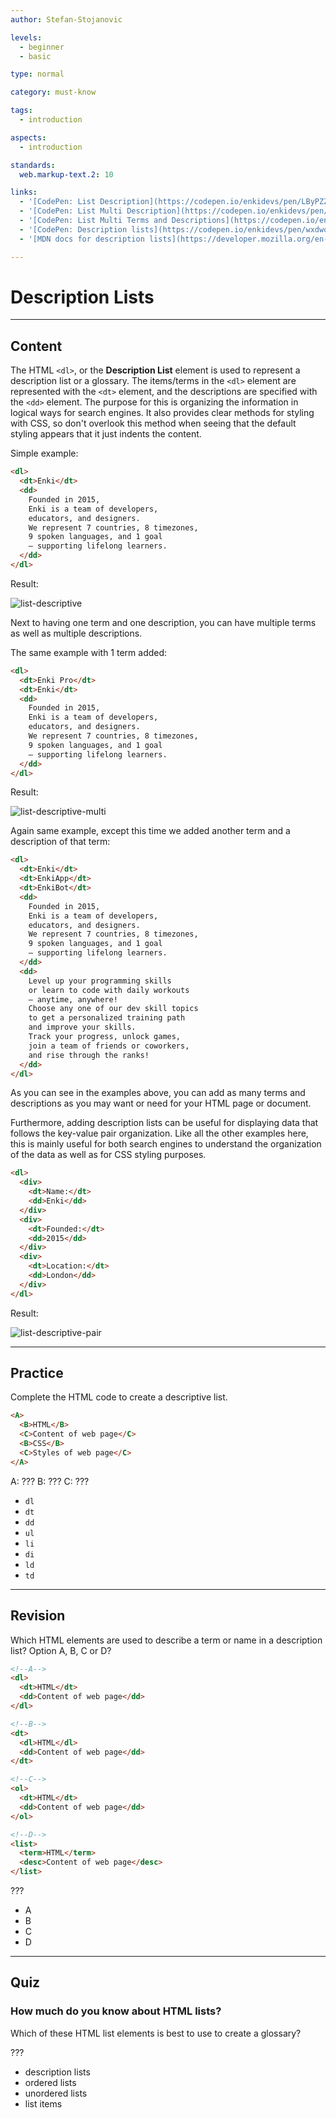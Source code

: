 ```yaml
---
author: Stefan-Stojanovic

levels:
  - beginner
  - basic

type: normal

category: must-know

tags:
  - introduction

aspects:
  - introduction

standards:
  web.markup-text.2: 10

links:
  - '[CodePen: List Description](https://codepen.io/enkidevs/pen/LByPZZ){code}'
  - '[CodePen: List Multi Description](https://codepen.io/enkidevs/pen/ZjKzON){code}'
  - '[CodePen: List Multi Terms and Descriptions](https://codepen.io/enkidevs/pen/rrmBWB){code}'
  - '[CodePen: Description lists](https://codepen.io/enkidevs/pen/wxdwoX){code}'
  - '[MDN docs for description lists](https://developer.mozilla.org/en-US/docs/Web/HTML/Element/dl){website}'

---
```

# Description Lists
---
## Content

The HTML `<dl>`, or the **Description List** element is used to represent a description list or a glossary. The items/terms in the `<dl>` element are represented with the `<dt>` element, and the descriptions are specified with the `<dd>` element. The purpose for this is organizing the information in logical ways for search engines. It also provides clear methods for styling with CSS, so don't overlook this method when seeing that the default styling appears that it just indents the content.

Simple example:
```html
<dl>
  <dt>Enki</dt>
  <dd>
    Founded in 2015,
    Enki is a team of developers,
    educators, and designers.
    We represent 7 countries, 8 timezones,
    9 spoken languages, and 1 goal
    — supporting lifelong learners.
  </dd>
</dl>
```
Result:

![list-descriptive](%3Csvg%20xmlns%3D%22http%3A%2F%2Fwww.w3.org%2F2000%2Fsvg%22%20width%3D%22320%22%20height%3D%22159%22%3E%3Cg%20fill%3D%22none%22%20fill-rule%3D%22evenodd%22%3E%3Crect%20width%3D%22320%22%20height%3D%22159%22%20fill%3D%22%23FFF%22%20rx%3D%229%22%2F%3E%3Ctext%20fill%3D%22%23000%22%20font-family%3D%22ArialMT%2C%20Arial%22%20font-size%3D%2216%22%3E%3Ctspan%20x%3D%2254%22%20y%3D%2249%22%3EFounded%20in%202015%2C%20Enki%20is%20a%20team%20%3C%2Ftspan%3E%20%3Ctspan%20x%3D%2254%22%20y%3D%2266%22%3Eof%20developers%2C%20educators%2C%20and%20%3C%2Ftspan%3E%20%3Ctspan%20x%3D%2254%22%20y%3D%2283%22%3Edesigners.%20We%20represent%207%20%3C%2Ftspan%3E%20%3Ctspan%20x%3D%2254%22%20y%3D%22100%22%3Ecountries%2C%208%20timezones%2C%209%20%3C%2Ftspan%3E%20%3Ctspan%20x%3D%2254%22%20y%3D%22117%22%3Espoken%20languages%2C%20and%201%20goal%20%3C%2Ftspan%3E%20%3Ctspan%20x%3D%2254%22%20y%3D%22134%22%3E%E2%80%94%20supporting%20lifelong%20learners.%3C%2Ftspan%3E%3C%2Ftext%3E%3Ctext%20fill%3D%22%23000%22%20font-family%3D%22ArialMT%2C%20Arial%22%20font-size%3D%2216%22%3E%3Ctspan%20x%3D%2218%22%20y%3D%2232%22%3EEnki%3C%2Ftspan%3E%3C%2Ftext%3E%3C%2Fg%3E%3C%2Fsvg%3E)

Next to having one term and one description, you can have multiple terms as well as multiple descriptions.

The same example with 1 term added:
```html
<dl>
  <dt>Enki Pro</dt>
  <dt>Enki</dt>
  <dd>
    Founded in 2015,
    Enki is a team of developers,
    educators, and designers.
    We represent 7 countries, 8 timezones,
    9 spoken languages, and 1 goal
    — supporting lifelong learners.
  </dd>
</dl>
```
Result:

![list-descriptive-multi](%3Csvg%20id%3D%22Layer_1%22%20xmlns%3D%22http%3A%2F%2Fwww.w3.org%2F2000%2Fsvg%22%20xmlns%3Axlink%3D%22http%3A%2F%2Fwww.w3.org%2F1999%2Fxlink%22%20x%3D%220px%22%20y%3D%220px%22%20width%3D%22840px%22%20height%3D%22312px%22%20viewBox%3D%220%200%20840%20312%22%20enable-background%3D%22new%200%200%20840%20312%22%3E%3Cimage%20id%3D%22image0%22%20width%3D%22840%22%20height%3D%22312%22%20xlink%3Ahref%3D%22data%3Aimage%2Fpng%3Bbase64%2CiVBORw0KGgoAAAANSUhEUgAAA0gAAAE4CAAAAABEMYzvAAAAAmJLR0QA%2F4ePzL8AAAAJcEhZcwAA%0AFiUAABYlAUlSJPAAAAAHdElNRQfjBhQNKSPixosuAABBxElEQVR42u2de4BN5f7%2FXySJFqXa3UaX%0AKVvNlGrOb87RmcaRjiQ5copTIiJFXzrh5NJdpVIdHEmIFI4cl5TIkULJUZQyzKRxZ8wwmMlcjJk9%0AM5%2FfH2vtvddl7z0Xa88oz%2BufvdaznvvzfPZa63me9bzrCAqF4kSpW9sZUCh%2BCyhDUihcQBmSQuEC%0AypAUChdQhqRQuIAyJIXCBZQhKRQuoAxJoXABZUgKhQsoQ1IoXEAZkkLhAsqQFAoXUIakULiAMiSF%0AwgWUISkULqAMSaFwAWVICoULKENSKFxAGZJC4QLKkBQKF1CGpFC4gDIkhcIFlCEpFC6gDEmhcAFl%0ASAqFCyhDUihcQBmSQuECypAUChdQhqRQuIAyJIXCBaplSIesp5kltV0KhaKWqWc%2BeSfDdjX5z44A%0AhV8tW%2BT53uwydKxn7VWBs9x%2FGYpLderHxF%2FdqLbLp1DUCBZDarB%2FuvXqcIchvT4M8JhdysaSPe%2FJ%0A4HndZd8ET%2Fo%2FEVvbJVQoagDLo13PaYuBpAOFhYUFWVvfj8X5zDY4Z5TN5bQkuCl4es6z%2F2sHzD24%0A7t3%2BMPnKlbVdQoWiBrC9I%2F0RuO6Chg0bNrqwxQOLKXb4r3dOF7vTstnf32I%2Br3MLcLOn1YNvfwLc%0AtaW2i6hQRB%2BbITUB6vhP4lsVhwhR3%2B6g3Z9gdWjqP7jzfcifVNtFVCiiTz3raR3L2bg6VYgpVCRt%0AgC9qu4gKRfSpF%2F5S%2Fi%2BtjKOiM4F8LbzX4jNCu18KpEsdKCtuiBQ1NJzL61TPQhWKk5UI80hT7wZg%0A5%2FibbuDnp1o0%2Ft0M08XSu%2B6888477xwE7P1nizFhosgCvHXIHOd9rfTNqxsNBlg%2F6KbTmtw6dGdt%0Al1yhcBOxUAoMMI5bJYpIZkvA%2B4Hu9xMRka2QICK7O0KvGdtkShIwyhLJFCBDREQWA12XtAeeGQiw%0AV3wvwagpfTR4q0wUit8KIQype1ZWVtbu9Y%2BRKCIln7YDuHvxj50hRiRgSB%2FiTRERmTFdC2tI22KA%0ALxcMANAGa1Ao%2FWGdiKwDXqntsisUrhHCkAIkiojIJmC8iOwC8sRvSBNpf9QIMziMIeUt8Bg3q4HA%0A5%2FLLjJ9kLfQXEZGpwNbaLrxC4RYhBhvi%2FgYcz1qYr5%2BeDwwELvdks%2F1G3a18xOt9Jp9u%2BD831BPj%0ANRdl5QPtBncAWkDCrTTpDYOgFwC9hubzzLzafq5VKFwihCH96VkAxhjr5wIDbNeupFA%2FKrh%2F7sAJ%0AAfeQI3Atz7rswmYxf24OwJmgrzUq3KiP5EH9h8axrrYLr1C4Rfjhb8%2BDYTt6ejq7JPII9n8uMZ0E%0AvP4MXKgf3jqOjLzGtV18hcIdIgx%2F93ggQrilY6gGWYDxGtYM2FPbpVcoXCKCISUODHclYQI8WZ3V%0AqOeiGxP6q9eFtV16hcIlIn%2FYt%2BOWn0O6D%2BwKd2VQZVoAafphHmjn13bpFQqXiGxIQ1dfFNK9zjux%0A5P%2F1WJVTOycGZuuHWdC6tguvULiFzZCsy71nfZzcGPGflZuuNPkQNvTVL5VCmSVYPlBkS8eI5UWY%0AcwSAT%2BHp2i68QuEWNkPKBNYaZrHvqQe4HfKAw8a1PUABZJdz%2FTsw9%2B8CkGtcD7AH2G92OBo4fyAZ%0AepUCv0ymdysUit8K5tnZkpQuAEk9%2B%2Fa4t70XYJ3kPwG87hPfXKBjjhQPBt4XkS5A1wyR3TEQsy8Y%0ASe5HGpC0oTDgsisB%2BCRfRER2J0D%2FvXIgiQ45tT0ZrVC4hsWQnLcIX47%2Bqx1trx88bpynvaAfPBGj%0A%2Fyb74wiu6t5ruHQ0zjeJiEjxCMADL5bWdtEVCveoI9Q0RambTrs%2Bvv6JR6RQnDTUgiEpFL891E6r%0ACoULKENSKFxAGZJC4QLKkBQKF1CGpFC4gDIkhcIFlCEpFC6gDEmhcAFlSAqFCyhDUihcQBmSQuEC%0ASkNWoXAB1zVkFYpTEfc1ZBWKUxDXNWQVilMR206ruoYsQKMLW%2Fzu2pAass%2FZnJYtviYBheKUxmZI%0A1dOQre1CKBS1TTQ0ZBWKU47oasgqFKcI0dWQVShOESLckRYAZN2eAt659wEb%2B5x%2FZzDcv%2F5vKb3a%0A3MzUmWtruwwKRa0T4o509MCBAwf2bPj7NwDnvdoO0u%2FTNWQHmHxtXOpNea%2F3VdTvo1UyKYXit0uI%0AO9KcOaaT0ztccj2M%2FzuM%2F5iM4HvSWwPbz2sM0Jst42q7EApFbRMtDVmF4pQiWhqyCsUpRfhRO8%2BD%0AYS%2Blz2WX2qFVoQhSsxqyCsVvlJrVkFUofqPUrIasQvEbpWY1ZBWK3yjR0JBVKE45oqEhq1CcclgM%0Aybd5GJDypwce6nnf7S0ufRnaUjAdmFVK6X%2FS4YNcSv4NGbPhoS7w5t%2F2w54FsFi9LylObSyKfTd9%0AY7%2Fsy28KgJbRbTkAj4%2FXz79doE%2FbPvGBbkPJX9V2SRSKWkRJXyoULqA2iFQoXEAZkkLhAsqQFAoX%0AUIakULiAMiSFwgWUISkULqAMSaFwAWVICoULKENSKFxAGZJC4QLKkBQKF1CGpFC4wK%2FIkPIPRrpa%0AuttyWpIZtXx8d7zaQSsS391d2YhqgpzNuSHdI7dDaI59XQsFyKrJT7jrnXgU4XFo0v6%2BY3Wjylj1%0Ayfyxg8NdPbrm09ltFpsctt2cPeSfkWPcN3F9WsyNd3fwn%2B%2Ba%2BsOhxjcOaG7ykjvhyITg2Yzdek7e%0AzW1QYUGrJb5b%2BscNif%2BLaoNUgbX%2F%2BAa8fYfZnCO3Q2j2f7F4ITX8lYGkfrFwzYb%2FV5MpRpGZfW2J%0ADaxuTH0AJoa7OgOgi9llLHA8Yoz%2B7cR6FujnE%2BDeSX3hzYCPX17S6BgMsM9fiIcrUdDhDi%2BvASSY%0AXUqB0WaHDcAaF6v%2FRFiF95tJwDqrc%2BR2CM2oqPezEHgAfqzBBKNcwMVA0sHCwsKCA1vf99KvuvEU%0A70%2BEyeGuluY8Ct3MLl9AcsQIZwJeAAaJiMhEGCMiM2CK7iF%2FjAZmQxruN5KNYQsaFN8d7PDgyxll%0AMyRJgpXm81zgFxcr%2FwTweVkoMhRWWN0jt0OYuHzjat6QijYDW2owwSgX8DDQ33%2BylZ7Vj2kwTAt%2F%0AdRH0sDh8Pyc%2FUmzbYE6x%2BN4BWC8iO6GlT0SkHewUEZHRQ5a0NxtSLt5FixYtWrRoVcUF3cKjIbyk%0A2A0pb%2Fb3Vh%2F7Zuyrcr1ktat%2BnYbna0gR8c36qMx%2BJXI7hOZAzRuSSBxsrXKg0i67qplclB%2FJLZq0%0ALUJq0laSBnBaFa4mRNaH%2FoCU66DeQ%2BffBasT4XXoXw%2Bg3wreHAvwJGQvN4V4l2fvqmxBqyu%2BG9O7%0AytVS9sCmaldpBH6GxlCvh%2FNK5HYITa0I%2FzSqRkZ5edEr1UwuyoZk3WD%2FjROLLPIIY5X28n9v9HUA%0AdE5eQwqUzgZ91KEdTBtj6Gw0NAUoGcPNlU%2B95sR3X1jhiUa0WyNd%2FNWM9Fa5FT57ttpp1WClZOYm%0AJRmHEffBKwIoMI%2Fy%2BHIj1YvkloUqiX%2BQurQUKPZZru0t6G8c%2FRGAL%2FPhcgDOjiH%2F8xCJzMvm8gu6%0Aza%2FU2FP%2BvlZ%2FMBUlP4JX%2B52rtNQ4OJYVIqnj24%2FYXP71QtioS%2Fftq9pIWbnJ%2B5aQPiK3g4MwyZvT%0AoaQMyrOKwwQrOwaiD2JL5MFsa1rHjkXOqOSaNmkM1urX91h8WXppPnDM2Mgxs9QZZQ0a0r1v67%2Fz%0AH4yvd8FfXs4Hsq6Pj4%2F%2Fi%2FEbnwLkzr6r4cHcca21S0cYfV8m3Va%2F6QWPBrbOy3%2F5zsaNb3rZbyef%0AdWvS9Jy7Umxp%2BT7reWYJUPzfR5ouLp19T4Nze5tHqC892NQ4agzXweeQaDjEQwhDkleA7Pndkivz%0AIFVt8d0fhjXV51s%2BatHo4ia33%2FOJpUjTrjyz%2BXnNBhSZ3J5%2FHLJbt77lmKNePr%2Fp9EsvbXLnHgCO%0Azb%2BjG9tH3FQn%2Fi3BN%2Fvmxhc88IMtz%2BsH3XRak1uH7gSY3br1Mvhr69a3mGfMIrTDS82aNWvW7Mpj%0A8N9mzZo1mw%2FIe%2Fc3qxv%2FaBYR0qHks75nbNj9yGkXN2j9PyMRc7DMcd7XSt%2B8utFgyH6o7sWNrnz4%0AjtAVvmrA9XWbdfvOn7ERv2%2FUKP61MoCl8fHx8aON39%2Fp1lPy%2Bh1Nmp5280dir9WlyfnQrXXr9bZe%0ACmUr729ctPmBRldvgpTbTr%2Fk9N8%2F%2BJyji0SVUmCAfrhfH%2BvN6UbMpHGdIOYLEdnTF2JEyvZOBNaI%0A3A2wLAaAYSIiUtiNljM3jNWAWSIi2%2BLo2t8L3u0iIvI62oR182KBvsFU0%2FtrQLHIGwCT2wLQqjhU%0ABrvDcpGewUG%2Fh6GrcTg3ONhwMNZfX09XWFBplSgimS0B7wd6oE9ERLbqgw27O0KvGdtkShIwKhhD%0A3rOxwCoRkbdIWJY12%2FpWX9IRz1dHv%2FTQ9ljQrUsS0Llzl0J7vbwCM49sTcKzXWRHXw06T9RzMuGQ%0A%2FlTgsQxr%2BF6CUVP6aPBWmciSfv2Azv369TdVWaR2KJwOtDokIuVfwbhikbyutB2YDNqnIiKF%2Fn5m%0ATWewBrxovEDNFLEGW9IeeGYgwN7cWEbt%2FrEzWqiqL3%2BFuAFdgBdFRGRnHF0%2BXjcIYKeUbUqAfiLF%0AW%2FsCpSIiuxN5%2BJMPvfrYkKVWn%2BwMtOvceaOtl%2BYM8wDfa0B%2F%2BQ5txoFVsbaxraiP2pUC3bOysrK2%0AfZ7MaBEpjsOTKyLjgK9F5HuIERGRWFgj8u1AgIR3Nz8P7BaR8ja0PCwiXxkNmKGxXqSwLSSVisgo%0AtO9FJNtjMaQts7rrhrTtdQ3wjNn4ATA7VAZjaVkq0i4YfDC0Mg7nmkftyg%2FM0W80H0Uu6O71j5Eo%0AIiWftgPQxXdjRAKG9CHeFBGRGdM1iyEdnfKiYUiF8KmILGeSKYGp8LqITIIFJtdUf%2FVZ6yUNOohI%0ACgwSSX%2BlJcCAlT%2F2BGJjXt%2F8eYx%2F1N%2Bgvz5htA54RUREvPYhrwraYaB%2FRPIorUSktBVTRGQEaJli%0AMiRrOl%2B8ApA0acVwgP22YAsGAGiDNSh8gQQRKW4T0pCG07NUZAmwXEQOaPQuFZGX0cdfx6NPuuw1%0ADGm%2FxnQR%2BRxY66hVDfaIo5dmj%2FYCWqd28Iq0YbiI7Ne62nJRA4YUYLSIvAofiIhId%2FAWiWz394RE%0AYzISuLdIRGJgmYjMM%2F6kpY3egH15TUTkC2CeyG5%2FV3zRYkgih3RDErkb4vaJSF8YGSJ%2FS%2FSZEm%2Bw%0AYz0JHuPQYkgiIul3A9rBCguaKCIim4DxIrILyBO%2FIU2k%2FVEjzGCLIYlInF7Yr4zpG%2B9407W%2B%2BkTX%0Achhick2FWOOyuV5mQXsRyYeWIiKfAHNEpNADCVkissK4YLDWP3Q%2FFcOAHIYUuR1kD%2FC9iMhs5orI%0ALDqIiBSgz8H7DcmRTkvoVa6Xiv6OYAOBz%2BWXGT9JW%2F3PbWGo3roN7ZiISBJ49UC%2FiIgcB3aJyPuG%0AIeUZhtRDb1NfDMxz1KoGeyVEL90PJJfJug%2BOH4dnREQe62zLRg28I8WNGjVq1JDOABwaAfob3T8g%0AfUYI3174vwbALbANiofg%2FRMA10Id2DydFmlpaWlnAT%2FAM%2FAQAC1sb3tn%2Bw8ugvtjgD9CmjOx0iH0%0A%2BTNwDPzLfuobQwShaL5gFOQvjFjQkb39g71B8V3YbriVDxvY55PGxolDfPdC%2FacuDN0JPHaO6drd%0AcBNwpmPBHuCol7Ye2gAN4ADAVRB3H9DwNhhyoV6ZB0yhB0EvAHpp8EyoolXQDlx6N0wDmKZ1huND%0AuTYtLS1tTyx8GymdJtC9DnBbH%2FjQEawFJNxKk95XcxrfjBe4PdScxlPcsCstLS3tMkjPZ%2BtEBjYB%0AOMMbcrDh69kMA6g3I6Fn%2B1C1WocQvfRiYFhdWt17Rl0Y%2FwVwv0OmRaKK6dXhY0aLrPD%2Fg4rEQd8Q%0AdySv8fsSjBb5OnCnGQmzRUxL3%2BgsJf7AsgzrqolSjDvSIGMZzlfQ1pm9N2lVZPzN%2Bu9Iw%2FQ%2FNpEQ%0AdyT9L6qvhMBU0IOafkfKwngqb6sXaSt472VgeSDMaPsdqa3%2Bt58DaNN8thSO5or4lrQPvsKJBO9I%0A1noRKckUkfUD0N8qtkKciIgMNR5wyy0NXwDs1w8HGzVqvyNFbgfRb01HRbYyXEQ22jqYcUdyppPs%0AXzrxI1BgDzbN%2F54sTwMd00P2MLNGChvlZeMVTiRRfzew3ZFGwJHwtarBPgnRS0WDHN2hFTAsx5mP%0Amlsj%2BZcYIBVaGOed0kiJ4F3%2FN0mHSwNOdeEn2Oz%2FnzmH3XCFLUDk6GysHxS7uAHAZeAfXM3T%2F3%2FC%0A8ewc1lVQUM%2BDYX2kp7NLKhw9PufVEeQ%2F9Nr4DhbXxhx%2BZ3x2mHlma73A6RcVzxu%2F0bFEuJG%2FNjTz%0AmPzPBG6Gt44jI6%2BxM%2F7I7QDc4k1n3kO8T1%2Fd90x%2FRutXKp1YYK89WLCiHp%2BazdKlA18w36INMmGg%0Afy4DLz9BTOBaiJreDE3N545arUOoXnpmoL5eaw2vvf1yf7vh1OBi4xcvhazgg1OzCqb9%2FHUf%2FMup%0AAz9B02A%2FTzdfrfpD6v5OnuXnA3CZrl4DkAdXRgjTwpNd4VcUPZpHuLh0zMgKMza8%2FElIv6P35DNM%0AjkVvPMur%2FdKSQ4aw1gsw94mMfnOusrdu6Kn%2BLKBU7%2FDNgD3XOb1Ebgegzt%2F%2Fj7cfKpnYtjmQDg3i%0Aq5SOpuVTP0ww4Nx1HdJh4ryFzknx7VBuCpRqnv4JYUgboOCsSLVah8i9NHn5PfnkD%2Fr3QtvfbQ3O%0AI%2FVuC%2BcGXxcu0KszModt3%2BicCduCZ7mWs6qSf0fRiqsC1eXX%2BDwEbSKFiqFVRRGfuPjuyI2JwHs9%0ATU657Z7V1g1v6vRbz1kvlD92X8bkqS2oHOeid3L097oLQ3iJ3A4A98PGDZ%2FmDwBoEPo%2FMkI6Zflw%0AWYPwf62xKS8B2XekOq6cYX35zYZ9RKA%2BpFdYqxF76W3pPYFvOtjm2Wt4uUccZBifi%2BXBDRX6vwrW%0AmJ%2BCr4ZZ%2FuNZP8dC9p7qZqWka8p%2FWxrHt0KKPu4m3xB5LdA2EiqKmRMU381L5cZvZmkw%2F4ug45C1%0AzA5vwtZ6YeabDHmk0jXRgkBnzAPt%2FBBeIrcDQJOBMG2q1gmgObznX0qy5rPKpJMNcfXCBAN%2BOHbG%0AU7u7Qf5QR86uhNU7jOO9U7gG06N3iDvS9TDFODy2MlSt1iFyL%2F0fF85c2xJSJlkjjrIh2VeJxAEL%0A9MMMjC55NEL4a2Cn%2BR%2B8BUw32mLmA%2BIF3q1mzsoeXL5CXx%2FEg19fcS%2Fo39ztyKfV5RGCbc%2BnbSVi%0APyHx3Y0PQN0eKV5YG3DLeQ9uC%2Bm71FkvjINOla%2BKc2Jgtn6YBa1DeYncDgA8DFOXDTwDoDnsfF%2B%2F%0Aurl1RmXS2QB%2FCxcM%2BPuXcNl%2FXoPl9m%2BKOV8DY4VcXqe1XAtT7R%2F2%2FmI6joOp%2Bm2vvPeMULVaSuhe%0AalCSlAt%2FXNcVvrCGi7IhHcM6mnxFL3hHr%2FiFaH2hMeTvA37eCpZPmPUn3TYaPFkA8B0c0Aclu%2FwM%0AsLpXt6vP6wDjfgb4EfbbQ5dC0JIdq%2FsGz%2FlE%2F4q19M33bmAI%2FAeAr%2BFpvxfTv8DxbcZysKd45kbd%0AZe6T5ucQV8R3fUamN%2B4GLp8EZwYuZQBHgE3BYRGARrCzHHu9sEuvzC2Qb%2FkrKwLrokOdF2GOvt7s%0AU6P4pUZO%2FERuBwCuSwb6ABCfBEOWAGTe4bk%2FUjr%2B%2FLyB9vdQwfy5XwjwRJKeK%2Fly2KpgsYbAnNFl%0AgK97yjC6Ac8BHDU6VGPjL%2FJz4BDcDfzpB6Bo6H9fc9RqE%2F3Z09FLzSwFGk43Aph6gUSVn7B9YZet%0A6VNgshbeN0YcO%2BzZNVYDumzXzxeKiAzShy2nAG12SO4%2FgcTlO%2BQ5gCfmzetLTJbIZsCzzleyBNAW%0AmL64O4gx0toDHhMRWRAYKQ8MqCYmJiYmJrbUeFREukKaiOR4aBv4BGcitNGPCjW0N0tEZDyJJbrT%0AcIyM6mwDWpbqx3ufhNEiW4EDIiJefdD5O4gpE3kHGFQuIvI4tu%2BW4vTZzVV0LxORJbA6cGkHkPT1%0AN6MAz473Ax%2F%2F%2BoBPZW53W714wPNJyiQP8MWKbfINaGUiIn3gcX%2BwQ8F0y5Kho09EcjV6i%2BiD%2Bass%0AWYvcDiIiMh%2F830Z9DtDz3Y%2Be0%2FhKRDKA%2FFDpJEPCMRGZpk9d24KNhe56fMn6x64Jel%2F6FKNRRUTk%0ACEDyhCVvxvKqiNwLDD0ku3sBfVbmSCrwzJHvhgGMOiTyKEDnZ4bH8I6zVjvACElpVWDvpeXo3UOk%0AGG%2BOiBwyZi6CvSCqhlSyqTPA2wdMbis1mJwr32sMLxPxf4hM974AW3zzgC6FIhs84Nkl4usFgQ9a%0AtLck3z8mrG0SEXnbdJVegUR8rwCjy0Q2aeA5KLKnHbA8OIXzqvk%2F5nsRKelOzIr8lR30ehIRke0t%0AjWv6l2nEzZrdhf7%2By8mYZplKUroAJPXs2%2BPe9l6AdZL%2FBPC6T3xzgY45UjwYvVW6AF0zRHbHQIx5%0AydsqoHOByCrokylbkszrucr0J3ltJoBWGHBPBDwst9WLMTD4XDLAutLH0ZfmbNMg9rCIzAJGFwVj%0A350A%2FffKgSQ65IhI2QTgbst8SwXtICJS7AmuXgrM6s4SkeNPAG%2BXO9ORZKDdnJVD4XlnsF0JwCf5%0Auj9tRUnBO%2FCtv8towRWHgb06%2BpeLSGaCKaMxa6XUeBJ%2FKxaIKZOcNobvYWXOWh0JeHjR3kuLJwPd%0At5aLSDEkpJVnPkrsEWsviKohBV7jXjc5HugIeNAWGy30BKC97BugDfz8uBjfWaw2VkXPEJHxHiBx%0Azki6Li4SEd9jutEcNuzSC8Q%2B9wmtph0OJPGmkewSY4nuK2ttlmZZ5KAvEit9wQvwtP9b70X%2BTtPf%0A33ZAm7WBND4w386dowC%2BHCP40fb6wePGeZrx4cMTxnRH4H69zkjwGVmlxenZPmaqtj1JQI%2Ft8hq0%0AM31CvUkDzzf2einqByStkuUxxH24RI%2B4ZVFXPYGhGUZKqcFoikcAHnixVESM9a3EWBZDRW4HEZGX%0AtOAi1xkaQKvNot%2FMAG2JPR2RZBgRC3inOYP5J8E2iUhyogaQ%2FJ2IiKRrWD743%2BAF8HysnxX2A%2Bjw%0AXaI2aF25iGR2AmI%2FlNiYUT%2BWi0jpqxoQuyhUrebFYew1YO6l%2FjfVe0Wk2Bi07bvf1gtqQ0M2d1Oq%0A58bYwNtZzq66LRqyx3NmOP%2F7spqfw%2FYm%2FlGe0p%2B2NbsmOBeQu91zGTlHIs3dVJKDu869%2FPQw146m%0AHj3r8hjzMNChzAcKdlQm2ipTWtjk2M6C8y61fVK7LydWA476zjO7%2Bn6q36KOs15y9lziAXyZl1Uy%0A0aLUTaddH18%2FkpfI7QDHDsSaznZtbhIXYgDQkk7rNaxI3nrougsqCJZzDlmZcoW%2F4EVb33k74xLT%0A9cMby665LNA4ZenHr2nAD1f7O9TezHOurMfPzQM9bvfB2EAS1lqVrb5rjC5g66V%2Bjpzr23O4Yay%2F%0A3IFeoMSYq03WxU%2B%2FWNt5%2BJXTeg0r%2FlyNcOU3NqxofUlN4e8FJ8s2ar8%2B8rvHDT%2FxWBTVoHzkrtrY%0AcDIUgV7wq%2Fn%2B%2FmQj84Zz15114tGc8pRXI8wdH33fshrBokCwFyhDqiZnj5jX%2BMRjObUp%2F1Gfxqkq%0A3b5z4Y3YFYK9QL0jKWoL3396QtLbLeqfeFS1jzIkRS1RfL6x7rOw4YlFdFKgDEmhcAH1jqRQuIAy%0AJIXCBZQhKRQuoAxJoXABZUgKhQucLIa0vYruAXJzK%2FKhiAJR0eh1aOr%2BijgZ1tqVrF8xN10q725m%0AQVfm30NUKH3Z%2BH718TL%2FdxnX3Av8Jw2g3jPVizWarPwyeHz5g9FMqRIavU5k0dKft8XG9Wod5rpd%0AU7f2ODh7%2FZbGrf9wR4MqhInm90iVIzVMPlIrk79OITd%2BdAXfCA%2BA95Wcw6P0pV1Pfywisqg34Bl%2B%0AotFHAfPuAp2imlLFGr1OdrQiceLU3uh7cztxaOrWGms9dJnQV6NtFYRITwJDkoL3CakzEM7dzPP2%0A3UrdZKeGvtW%2F5HgxNn0WEXnM8lHcScMG8x%2Fk9KgmVaFGr5McL918IvIJvBTah11Tt7b4Utcc2Qgt%0AD1Y60MlgSJIdxmCyKzYk36ef%2BiRqjAn0yLUQVMDtx1s1X0mheHWe%2BexhBqxM2bJly5Ytrxi7RbjE%0AqiEOpwo0ekPwpqH0IJ2MDSQc0Ts0dWuH0pZoRSIis4JKPRVzUhhSXlABolLuNcYRIElERMq9BLZ%2F%0ALvNY94%2BuNVZa7js5xsYHItLHv2uLK2R5TkBEO0A70HeJeBG2uR%2B9e8zStTD0LcsrrY59sozanZw0%0A7QNrtwLUeRSYr7uuzb676QlE6hr7O1tOD%2FR%2Byjgqnk8395IpvS%2FbjWiOw3oAcq3qzC5F7x6r9a3I%0AoWFPmFDZUNE3JKuW6XF0ZdAgBWFUVOzu5uE7i4pncC%2FucsvHLU4tWjPHfVDic8ZmpQ%2Bg71l4L4E9%0AOmdzP%2BExRWylCPBlBj9kM6mS2kpqlUs1ezFXX%2BZt1l1zr5nhH4JdlR9if0hfnuW0YhlfI%2FaSnquD%0AgYKaroTZAj03J0yc8TCoGPB9RJxpjwZz9E5N3VC1E%2BmipVSRFXzDitJu1XdUBq6B1VSWKN8nV7QC%0AtI67RUTKNzwd%2B5is6u%2BhwxrjcnrfWEie6XiEs7uv7N%2BSmK4b9JNN7YDE3s%2BKiPwyq63%2FKWZOEmhd%0AXl1xsCBPJGdWZw7kjE0mZrixEV3e6I6a1srYhCplmPb5oeGaNssam4PyWNBKRIytZDbpd3x9LyhL%0AhH5MEcu2YUma1k5XrMqd1QH5uj1oXfeLiJR%2B0Z1jKT3x%2FmjzKAf7ArH9Oujpz%2BgeQ9yAzBDVty0G%0AiElOnurMdd%2BA6KCfrKFJoHU13kGK%2Fnl3DN7uM8pEZElcXFzcS8ZvQpmI7BjXyitbn%2FSS8K6IFHYA%0AtOTk%2FiL7x8Y%2B55vg5XGRkuU9dNkcay0cH%2BMBz71tQz0QfQokZYm8CMG9mMzRy543vKNERArndegq%0A24a3Im5iuZTMStI8Pf17Bpn6wd6OQb6yl8peColYy1Y0mKwfTa%2BCfUTZkMxapl94gAFPAKDtFhGR%0AFRrDV37RHtvujXZ3q0qoScXz8y74h4%2FKeuL98ANDUjmEFq1Z83RsS%2BDDRCA2rCaowcvAYhGRhwEG%0Ai4jM02XnbGK2ImKNWJZpnl69Neh4XI50gsBjgmejVZXU7FHEIpdq1lS1V98HnTVI6Nx5liPPxRpj%0ArS6rPLy0YjqGOtKWlrR9Z3QitNkuDpVVu%2FZtSmcvxHTuPMyk6fqlX6PXVgvlXem2ccdzdrU%2Fgw6A%0AZ91IvxieTiD6gKZuBMlbSz%2FYAp0HDh78OKDtt5fKqeAboZZteALjsx9T%2BUGb6BqSRcv00OxYgCFr%0A1sQa4k%2Bf62NiZe1thmR3t6qEmlQ8l32Q4DekKbBFZL8GLUe84NSitWiejm0PENcH2oXVBDXYia6k%0AVYDmQR%2FN6cBqcYio6pgjXkLcIZHtHnhGij7sA9B13uK7gZZlFlVSs0cRs1yqRVPVWX336oKWDpbD%0AdovDMrQNIvIcUCSyDTqWi5R1Bu2I2FVWndq3U%2BBhEbOm63d%2BjV5bLayGwyLyNCmhsnVUt4k2P1md%0AjegDmroRJG8t%2FWCTfmObgb6dpLVUzlKEr2U77fxbHcoidB3ayhBdQ7JpmU4E7UvdOVFEfHGGEXxp%0ANSS7u1Ul1Kri%2BZFhSGWa%2FhQ4HLroBbNq0do0T73AYdk1%2FVBYTVA%2FbYBMkdkMegWYL7IfT6kzQj%2BB%0AiItjWSci8jyQoY%2F%2FTReR8ueAD8yqpDaPZrlUm6aqrfrkXuufe4CHLQKxIsdieUNE30N5v0h7w87y%0AYnU1OrvKql37dopf%2BTWo6RrQ6LXWwku6fmsmoYex89oCdC2wugaiD2jqhpO8tfaD72JF9H%2FOTiLO%0AUtlKEaGW7TwN6OqAM40aqAzRNaT9Hl4REZ%2FxrjPfWIawFSgXmQ7zdW9WQ7K7dyM5NTU1NbU7kCcl%0AoH0uIt%2F2FxH5yjCkbYatfuRXLfRLaPaECSIp8HFqamrqt%2BiizF3gCRERW2whmAG8IdKWdfuA9iLj%0AeFKcEfoJRPw2bElNTU2dACwTKUbf%2FlpKYvUdXwOPHDaP7WBcuUhhgkiRhydSU1NTU2N1y7FVXzhD%0AKtZ42eIwGvTOO9Y7SuRT%2Fc9N9A1pU5yGlGn8ikffzzTQ098M%2FFWLTzckWy28DN3zRaR7Wsiq9Okb%0AV7W0vkEFDeklw5B%2B8it19jCeRbP0%2FmPtB0eXi4h0Nh7sHKWylSJ8LTs4pEFCgYjsb3XyvCNZtUwX%0AGD3Bpxeyna47LZJnNSSbu00l1KriucYwpB%2BNJPb753CtWrR2zdMesESPIJwmqJ9fAG%2F5TmLLpSOw%0AW%2BLYJCFEVA0CEZuHpifohqTv2D0RWolJldTm0SSXatdUtVVfOENaYV93kWi5Qz0T2Lo%2FS38qshuS%0AXfs20NODmq5%2BjV5bLSwHvF%2BEq8mjbfBOBIjNMjsHDcmvqRtG8tbeD0T0LYNnhSyVrRTha9nJdCDu%0A6Vc7QxVWWkV50WpoLVNjc9lNEFJFyOZuUwkNreJ5nZafv%2F734LEL%2FOhp2TVPg3sPh9ME9dOkx2zS%0A162iTx0eWgqz70hr2TJEhLaiwWYSA6Lt5t11uRJSMamS2jya5FLDSLGa9bNC6dEuxBtnPi%2FbgHnf%0A4hS4XD%2B6MGEjqVSGOmESs9VCu%2FbLSb%2B1%2Fb9CSgWW37nG898r2v9tIzu7%2FK9OiOidWCVv7f0AyH4Y%0AOvWoTKnC17KTPjH35Kel4Rk%2BBtpXqn6I%2Furv0FqmAORmm7YHrB%2Fe3aYSGlrFs2636by6sA5bIZRU%0AnUPzNHJsZnrOhneX8ze4Q8tn8hF6R45Qp3gnR0LroV5slj1yejTJpYbXVA0W2%2Bnk%2BzfdLQ574IDp%0AdF9wtuaKjVRu9%2FJwPd1WC3U%2BfGAhLL960oAQfues4V9XcNWaez%2Fhm4%2B6VCp6q%2BStvR8Ag%2FLRJlem%0AVBFqOQS3HUrbVBZ786oxcFel6odoT8hG1DL9BZs6WBh3m0poGBXPUUksGnpwS38Gh9KqOzO82mwY%0ATdAAbT0wPSPpKqj%2FKGSM0xcNnFmBfO1psDP07GIB3BjJY1AutUFl5KodfJXPXywOdWCDacb5Athr%0AHF5klgCPRLheYq%2BFhgvmeYBHZ4fwOxOSgIYfJsFnlYveiqMf8PE8mHRxZUoVoZZDJnVj7763nD4J%0A%2Bl1CJYmuIUXUMm0GbKiEu00lNIyK5yWrvIy78LrcxWNDpeXUPPUTThM0QL0egH4begCg3SWRIzRC%0AxQVWFFEy1mykmbq0YjiPJrnU8JqqAUL8ly8k5gaLw6UEU9iZxnV%2BlU84as1K1bHVwp5Muu54DugZ%0A4j%2FkG7RmAPVertb%2Fg7MfkBt4sKOiUkWo5bDM%2BBiGVTp30TWkiFqm9eLgrUq421RCw6l4vpU%2BeV%2F6%0A8dTQ6YXQPDVqNZwmaJCuAH8FiEsC%2FhY5Qj%2FXwkh9FY0MGHeG6cI6rHcMm0eTXGp4TdUAzrVNpbO5%0A32pep7WEp%2FXlMDnt1nEdbPxJv7Ib9A%2BtfiEy4ZZQ2Wrh%2FQlw1vOfa8FObeJM8sv9BT69ctFbsfUD%0AGJJtPNilPBayVJWr5XDJbe4D71T%2BO8PoGpJNy9Tf4Yw3oN6wdgHAZkMJldDuVpVQq4pnqT%2B29waP%0AeiSm%2BRmOLOirr0JonvozY9EELV36rwP2GP4QA131VaoP4f9nCBGhn4A2cUb3owCvvvu0%2FgboA%2Fhl%0ALO3amL3bPQblUu2aqrbqQwv1aLwm3%2FFc%2FwDsvO0IkHXXRb25OxZmAnBoDR1%2B71BZdWjfNoJ91rIF%0ANHrttTC%2FDLh1iLEQb%2Btzs00L8v4EmwD4BcwVEIzeoalrk7y19YP%2Fvud%2FsFuY4SyVrRThaxm7KK1O%0AwT3Q9yEqT2WH96qFTct0Gnj9I5S7RY7FALMKZUMCMParwHdFdnerSqhVxfNDY96oxEPsyIkz5y5a%0Au1ePxKZFa9M87QT6GjWbJuhb4C23l%2BJpMNTgcoMyqSFEVMUcsSQBsS9%2B%2FH5bOvr04e%2BBIuLrDevF%0ArEpq82iWS7VpqtqqT16DJF9Ox28tmR2Ip8yW%2F5I4wNNz1KOwWfTZ0zUiIq%2Foa3nsKqt27dt1oO0v%0AfWKiSdM1oNFrrYVR%2BiK1Yfq81WEgLliZn0CHMqM6zQsvAtEHNHXDSd5a%2B8FRj39wOtcz0FkqeynC%0A17JdlFZERNYnwChHT4hAdA3JqmW6vy2wVuSXYcCoYpG1mv7HqgEkBkUU7e4WlVCLiufRLuiSxcc8%0Agb%2BGhE0iDi1ai%2BZp2Tog7lufODRB7ybEJyg%2Fovk%2Fq%2B7qN5NQIqqWiGWrX74u8aieDvRfsrgTfCoW%0AVVKbR4tcqkVT1VF9ywCNjpZVsz5NXxBoYZP%2F5VtfgzEOtBXFvtnGuU1l1a59q%2FdfLXaXSdM1oNFr%0ArYVRMDGvdJXGmyK6JC4mK38JOm0rP%2FKiRcQ6GH1AUze85K2lHzwKjF%2BwYMGM0V5edpTKUYoItWwX%0ApRU53B9i5lepq0fXkCxapiv0grQzVq97RGR3W0DrvZ3Y0ZZvvezuZpVQs4qn8dWNJ9P49zbYFkKL%0A1qR56n%2Fe8JQ6NEEXhPyE2jvQf7SQwO0nhIiqOWKRg%2FocxKsleq5hHECrdWJVJbV5tMqlmjRVQ1Rf%0AH6B%2FiSWrq%2BFLZwFyewMk%2Bedpv%2FMCGi2NVW8WlVW79m2ayLtA0gGTpmtAo9dWC6O8HoAY3V59ccAE%0AUy5W6UuKO9jWPejRH%2FNr6kaSvDX1g8Om9maGvVQhShGhlq2itIVvd4CWM0ukSkR7E%2F2KtEyL0utd%0AU7ds4%2B%2FqVuBuUgm1qXgaTOu38JKMvKKiY1mfZEwYFCoph%2BZpqNi2Z93knPRaf%2BGl%2Fmyt7FhRhCaO%0A%2FZjtba6%2FWJecAYUlW303nlWBR5tcajgpVp3M%2FVdrVpfDP9Im1Kxd6Vaft1HwdN%2Bm3VfeEJz1dqis%0AWsn7%2BZLwc2amWig8rUHOTrnoYiOa8i0bHpr7N0tlby84P%2FasKkVvw6oWa8NWqsrXskWUNvfBq29o%0AXekM%2BfmtqFFMfaTvNOOwJPEPU2s7Ow5KzviNyJdUiSHTtntOPJYa4MRFaU%2BGfe1c4H%2BPcK%2F%2FuP7x%0A5NrOjgKAj8bN%2BJXY0YmL0v5G9mxY6h9bhaIHs9rVdnaclFPBR9K%2FQcY8sKR3beehcrggSvsbuSO1%0Agn%2Bs%2BKP38rKDX85o8s2FtZ0dJ%2BnAkUYnHM2vipYbT459UyumW1ftRKP4rbwjPT%2FKf9RrzAUnElF0%0AKBg5EQaMiPmNPAAoHPxWDIktb29Mpbn35vtOip2ybPzPGI5v99mJxaM4afnNGJJCUZuoZw2FwgWU%0AISkULqAMSaFwAWVICoULKENSKFzg5DKkQ9UL9UNt57s65B%2BMRqzHTnSpS5Souuasv1XNIsG%2BXT%2BH%0A2vx%2F2%2B7aLt7JZEiFyx5rdnuVQ8mWca09I2s771UmY1a3xnMcrtsenFWNuILsn3lPo5NzneG2ZpcM%0ArYJ3U6suaNp0geF6fET92Kvr3WHV5%2FZ9%2FUwL77zaLh8ng4aszmsQ3Miz8iRDYI%2FNXw99ACbaHHf0%0AhX%2BeSKyjTqoGtVBFzVlTqwZFgks78Or3Cfpu8gFyNIAxtV2%2Bk0hobHDOqOoEW5nbo7ZzXg3e3p9o%0AX%2Ba4d8CV008w1id942q7YOG4HpLPqLx3U6v%2BDv6kH81d5h2esEDDovN0Ts72E11u6g4njSHVO6dL%0AtYKdXa1gtUz9i2%2B2G9I%2FrviocnvMRaiLevfVdsHslP11NwBtv5%2FzaVVKEmzVpz799En96H2uhyvW%0AT%2FyP1euVbWq7kHo%2BajsDQepXL1jj2s53tWhg30d0Hiw8sTckrJKSJwUvL3pFP0hIqFrAQKvW8%2B8K%0AwSbOBq6%2B2u717NouJHAS3ZFOPRxVf1Z1Yjmp%2BexZ9%2BLKPcmkZm1E35DMoqJFQKF12Les8jFFFoUF%0AOPrzsUjerRqzDo5vt17PtW1caI7qWFaEfFSQDZ8%2BoFuHSuLItrXO7NmuJmHFX6G8BMg5GvYcTLu1%0AE5Sa%2FfoeczbD1kcFzWKETLc6hqv%2BcntIq2JxYRjh2BMmyoZU%2FNoFTc%2B94L5bM4A94353t8yOP%2BvC%0AZv8wKvX42Hua1Wtx%2F3vmwpfedeedd9555yCA7cNvbtz4trkA5M6%2Bq%2BHB3HGttUtH%2BEKnlTuy8dlX%0AN4ofH877Bzefdl7jv475PLswP%2Bv6%2BPj4v0DW9fHx8fEpAL5pV57Z%2FLxmA%2FwS0N%2Ff0bjp6bc%2BtWjX%0AsaMCyHv3N6sb%2F2iWfvGjFo0ubnL7PZ9UIxsy6bb6TS949DCVxZRtAOY%2FGF%2Fvgr%2B8bOyCbM%2F2CbfT%0AC%2FHx8fH%2FRf99FJCNIy%2F6V8FLF5x7dvw0QpwDmU%2Fe3vi03z%2By2jgb532t9M2rGw1empwP3Vq3Xg%2B%2B%0Az3qeWVJhs4TK2dHZt3aA0ltbPwBzW7du%2FS7AqgHX123W7Tu7X0s%2B5LtnrhzO6gEXN7rDP7d24MEr%0Az2r0u8dmbS7MC9OHToCojgmaREXXJwJJxmBMqyMiNtVPka368PfujtBrxjaxqn46RWH9rDAGSvfH%0A0HZzzrvwtITybtWY3dMXYkTK9k5E31ewpCOer45%2B6aGtvr%2FZZJj2qbENxEarmKvIWyQsy5oN00IU%0AuYJsFHaj5cwNYzUMXR8zA0IMf1uzLZLTjZhJ4zpBzBfizHZhNRvU1E5FXwCzRfLWt4K2Iu%2FHAP2N%0AkbH%2B5Y5zEflIo9%2F0YTEwME%2FEJDU7sDPQrnPnjel%2BzdmKmsXRqn6R4NL%2B%2FZLA069fv4%2FsksLyrH%2F4%0A25KPEIrF6zRGrjAeNt90u6tH15BWB0VF989JArSBy2a3RFc1tmuZGob0IV5dgtSi%2BukQhbVXuXSH%0Ab0SkK2SG8m7VmJXv%2FdpmsbohTYXXRWQSLBARSYHJIr5k0EaMOGAVc5VCfZPH5UwKUeTI2ShvQ8vD%0AIvJVZQ3Jlu3iODy5IjIO%2BNqZ7eoa0mqz%2BGtnQ97rA2grsukdDxA76os3NeAjx7nIB3oeDsVA%2B3Kz%0A1GyhaLBHRLb4NWcrbBZ7q5pEghdAT%2F2aVVI4YEjWfDgldwti6Sa6xtjwEevc7urRNSSLqOhidCm5%0Agg7ALqfqp25IE2l%2FVEQcqp92UVh7lUuMvj3nk8b%2Bwjbvdo3Z7X5DStQNqa%2FeGsthiIhIV33f20%2BB%0AMrGLuX4FK0REvONDFDlyNubBKhERaVM5Q7Jn%2B1W%2FSF938BY5sl1dQ7K0U2%2FDkJYZU6FDwXtURHbG%0AgNfnOM%2FR8BaLiKQYfw4mqVkN9B2k%2FZqzFTWLo1UDIsFBQ7JKyQYMyZEPu%2BTuJF3FNxfTZpDuEd13%0ApLrwaAFc1P1MQIPEOKDRBGA1y5bT%2Fkr93wumb9YDlA8b2OcTfejz3Z1oaWlpaU2BzYAX%2Fq8BcEsY%0AZaJ%2BeJoDDeEITu8787kQ4KbgdkMW7oabgDON9X5fwvlAIrAfjg%2Fl2rS0tLQ9sfAt1IWhO4HHzqlq%0ANoqH4NWnF6%2Bt3GCDLduHRugb18M%2FIH2GI9uutJOdxnBPY%2BCKlyF9t%2BN8TD596wNc1wUeLYMWkHAr%0ATXrr49R6Kc%2F2R1bFZgHnzgFPccOutLS0tMsg3fRa5cjHBZDYWm%2FEDQJ8q7fp2XHwM64TXUP6Hcz5%0A3Ur49zX6uT5VdFUX2Mk6uFJ3vQd%2FNRbc%2F%2FrAaYbmx3%2Fh2vj4%2BPjHsFpOCwj5Vvrswb3ncnT6TGNc%0AyOa9EHah12rILtfhaG4ypUtH6yM9UgRZwHleKICfsnk9Pj4%2BPn4nbIA4SLlhein%2F90BVs%2FFdBsl6%0Az6rkjI8t25sgVp%2F5uzEOvrdn27V2sqOneZ8Gux3nX8IVuq8HIH8vnAl%2Ftkfg%2BNOoZLOECCnzWBMf%0AHx8fPwcwrbtz5MMf8kr0sbw8yARoG6YDnRjRnZANIyp6NewIqfqZns4uMSognAhr2D9yD1vfmuix%0AT8YY3sNqzPppzOF3xmcb04Z1Os7lv%2FHAZek0d4i5nvPqCPIfem18h5ARRcpGui77pVOZ%2FzBbtlPB%0AX5Wd0kixZzsE%2B9aHuZBs3roxovhrgHpXb9C7vfm8%2FBtdGg5drGXrFbYGCtNclW0WJyGkZAGc%2BbDn%0A4PZFfPIIcDHcUMm0qkB0DSmMqGgM1A%2Bn%2Brl0jL7qN7wIazgyn3ovZs7dbzwV8mIFGrNQ9MazvNov%0AzVg83XEu4x9qQskmhtbDIeY6vPxJSL%2Bj9%2BRQy8ciZeNn8zxHZR7tbNnOCt7nmum6d9ZsO1nRN8yF%0AJWaF7Ijir0Eu38AZ9vOjgCHWdTb%2BO5Y56qqUrzKEkJIFqCgfcBss%2FeFG%2BJHEG3GdKC8Rarhg%2FsBs%0AeFSzLC3Nh2tCqn4m9H6MJ%2F%2FQFgzVzyqscySlXXbC0vBbQ47aunbR0OGHwmjMkttprfZZq8DpPWsn%0AZ9w1WRud3eolcIq5jrz9kQ3wXmGI5fsRs3E4ZAtHwprtc4MPMxdAM0e2ndwQ7hMTr%2BUsdDvZybMF%0AywOvRlCHzJvORVSNCpolBE4pWUB%2FVo6cj8unPMLtC69dME%2F7dxR6fXQNac%2FpF3ft8MYo6NnVbBMZ%0A0ILrloVQ%2FRy4Zj53pcUA9eLSmG80a8nEfhW%2BUxzvks2yCDtNX7Lq2vRx44hbHLrBhqxltqlDNni7%0AwfjVV%2BMZM6Qe0BzeG2G8uq0pui1vX%2FyN38x5NJ%2F5X9xatWxcBWvKq%2FRaas12HGTk6kMceXCDI9tO%0AKrfGLUw72dkFV9nP6yVsxBgp4hdwrISr4L5bQbOE4EpYvcN4u967LHAfqygfwMOXt89ORus75tzK%0AplUFojvYEEZU9Cu01qFVP%2Bu8E0v%2BX49BBBHW0KzYaX3sd%2BDQmDUvccl5D24z%2B14zftDurUcPDqsH%0AYBNz3fgA1O2R4oW1jlQiZ%2BMa2LmyalVoyXYcYHzmlgEJzmxXE3s7HQ3p62A6bc5znN8IM%2FS1VMXZ%0AgfGjIBXpw0aU%2Fg2FQ0rWoIJ8AJmD2m5Oz8qbFg07ivYSIauoqPGAvzqFkec4VT8BaPIhbOgrhBRh%0ABcIuztsLB8uB72zDZX7vNo3ZxpC%2FD%2Fh5KxyEDPTh6k2Gluzm1skTLmvhX4JsF3PduBu4fBKcCTap%0A1MjZaKPBkwXo1x1itaGWj1mzfUUveEf3thCtryPbrrTTOfp0g3ymVwv4X2anwEvO86GQrYugrYDX%0ATreUpIk%2B%2BBnQnK2wWZwERIJ9%2FmTtksIGjnzYJXcLbklfcG3zqO0L7%2F7UlAmLqOgqdFXCQy3x5IlT%0A9fM7iCkTeQcYVC521U%2B7KGyAufp820yg%2F6blvYEO%2B%2Bc4vIfSmO2wZ9dYDeiyXXYASV9%2FMwrw7Hj%2F%0AuHRHGzh2xgcLV6X7ROxirqvoXiYiS3TRTatUagXZmAK02SG5%2FwQSl%2B%2Bw1lYXeMHq4sh2tmZM46%2BF%0A98WR7Qwg%2F0TbaQqw4JflXQCWFOof3m4Tke80OuuerefPQ8wBESlrT%2BxxEbPUbAcYISmtCgKasxU2%0Ai61VgyLBMtY%2FM2uVkhUZAE%2BGyoddcncqdH91%2Buz5yzcXRKGrR9uQTKKiqwBeWDXLS6yuc2lV%2FSwe%0ADLwvIl2Arhk21U%2BHKKyfQ22B7%2FVVJoB3IkBHh3ebxqz%2Fu2y69wXYUqa%2FaGgzAbRCCX4t6PlQxCbm%0Augr6ZMqWJHqI2KVSK8iGrxcEJpG0t8x1Vf4V0PKAtQId2V6pweRc%2BV5jeJmILdvHnwDeroqEcKh2%0AOqBnT5sH0FuvKe%2FENeOhY4G%2F5sznRT0haVN54ePEpoiISWpWRgIeXgxozlbcLLZWDYoE74sDVpSL%0A2KRkJVWDuIPOfDgkd98MJMXoKupaVoIoG5JZVHQVxA0G6OLXYTWrfo42OlfaC%2FrBSKvqp1MUVqen%0A0d0zZbUHtJH5vm7Q%2Bxend6vGrIjvCUB72TdAG%2Fj5cZE9SUCP7fIatNsistM0OjVTxCLmKqs0fWjk%0AlWMiDqnUCrIh4z1A4pyRdF1sUVEebqQWM8NSg%2FZsy4GOgAdtsYjYsj3FqMIlJ9ZO8m0c0GZTBq0m%0A7RGRUXBve8AzRO9%2B9nOR2Rpo0DVXRExSsyJ5ccCUoOZsxc1ia1W%2FSPBO%2F5%2FqKBGLlKzP%2BKy4jT0f%0ATsndItO31H1c7%2BrR3UTfIiq6%2BhaSvs7cdtb1ppHCyqt%2BVkzpDomtD2SeHUpi0qkxm7OrbouG7PEY%0Ay2L25cRqwFHfecD6P%2F%2B9696cY0XHctZs6PwRYBZzLS1scmxnwXmXGi9uNqnUyNkA9mU1P4ftTcIK%0Aw1aQbXI3pXpujPW%2F3Fqy7Uo7Qem2vIsuxbdXf2N%2F4TmefT5932VXGQNw9nOgdPuPude1DPGtsmz1%0AXROx%2FSqW%2Fg1JGCnZsPkAyO5w%2Fj%2F3Zx8rKspL%2B1jLcX242nXTDMsqSKq51GxMoa%2F%2FsLhlv4p8b9Bi%0AS%2F3HA2MqjHywdvCkyHZ0GAXPRjr%2FlZTvUBw7%2FcfzrB8QuMEp8ql51TRmC9rm%2Fy2wo0KdCseXPxo3%0AIUpSqb91adyaLF%2BPtMTAsqG6MZe5HX0NGpJU6btyd6maxuz%2F8tka%2BKD1za4V%2BI6iVOpJIY0rtu%2B3%0A7ee%2FjvLlL2eP%2F5P2rx984ITiCkUN7iL0U3BeosapmsbsDbDohr94r2yQvendnQsq2v41ilKpJ4U0%0AbipkRzr%2FdZRP86ZnX%2FGgt%2Fm5R3Z8sGb4i%2B4nENXnUjMZScDUwzWWnpXnAgXudaBi30sCvtuur6UM%0AVyfb0aDsew201QXhzn815dsSePz2zolC9DUmffmG%2Fvk8Lz11YvFUl6ppzB6cunJ7RlzzG%2B%2BvbV3u%0AWpfGvXOp%2Frv6T6HPfz3lK5o7f0d6bPMW3f5Y6f2bqoDSkFUoXOAUGbVTKKKLMiSFwgWUISkULqAM%0ASaFwAWVICoULRN2QTlZRU4XCTaK7smH%2FF4sXogbYFb99ompILzx34nEoFL8GojohW8rEwag7kuIU%0AIMorGw5eqAxJcSoQ5cGGk07UVKGICmr4W6FwgRo1JPNDXum%2BfcFTv%2BgoUFoKFPvCBDN5lKxoyYEq%0AFFWmxgzJKsL6%2BU2nX3ppkzv3ACbRUYr%2F%2B0jTxaWz72lwbu%2BMEMGCHsl%2BqO7Fja58%2BI7arj%2BFQie6%0AX1MFJOSsIqyvwMwjW5PwbLeIjj4NMLktAK2K7cFMHvfmxjJq94%2Bd0aKbfYWiktSQIVlFWNOgg4ik%0AwCAxi46mvK4BnjEbP0CXX7QEM6uTvkCCiBS3UYakODmoIUOyirDO0gVC86GliEV09G6I2ycifWGk%0AI5jJY1taiYgsrMHdxBSKCNTM5ifHh3JtGkDsTr6Ftp7sNkADYyN5v%2BgocBHcHwP8cTppjmAmj6fx%0Azfi%2F1%2BH2SomWKBRRp2YM6adsXn%2FdON4AF2ccvgg2zDAUG0yio%2F6v6ZtDviOYyeMfVjD483HNG35f%0AyQwoFNGlZgzJJsLK6RcVzxu%2F0b9NdIi9KOqEDBb0%2BPjUbJYuHfjCOSgUJwM1ZkgWEVbmPpHRb85V%0AFSXuCBbg3HUd0mHivIU310j%2BFYoKqJl5JJsIa%2Flj92VMntqiqsHMxKa8BGTfkVoj%2BVcoKqBmDKk5%0AvOdfrLDmM2a%2ByZDKiFjbgpn44dgZT%2B3uBvlDa66qFIrw1JghmUVYx0GlNENtwUz8%2FUu47D%2BvwfKS%0AGqwshSIcNWNINhHWXXAQ2AL5xjo6%2F3I6%2F29ZqGBmDwsBnkgylEk3jtlSq7WoOOWJ8mBDLlBwFoz6%0AM%2Fmdet7S9Iex%2BV%2BdwZn5PNbosq%2BfB1aVX37VUdhv%2BP9FNzEOQzr2YJg8Th90PVBEckMg5XeM2Nus%0AtqtScUoT1eneoKipRYR1pH74XDLAOpPo6CYNPAdF9rQDlpfbgpk8JqOtKCl4xxBvnQh8UNtT24pT%0AmqgaklnU1CzCWtQPSFoly2OI%2B9AkOmps8fDKWv23lzWYWZ00OVEDSP5ORET2gJZT2zWpOKWpwU30%0AgyKskLPnEg%2Fgy6xYOc0cLEDOOWRlyhV%2B3dTc73%2FfuMKIFIroodQoFAoXUJ%2BaKxQuoAxJoXABZUgK%0AhQsoQ1IoXEAZkkLhAsqQFAoXUIakULiAMiSFwgWUISkULqAMSaFwAWVICoULKENSKFxAGZJC4QLK%0AkBQKF1CGpFC4gDIkhcIFlCEpFC6gDEmhcAFlSAqFCyhDUihcQBmSQuECypAUChdQhqRQuIAyJIXC%0ABZQhKRQuoAxJoXABZUgKhQsoQ1IoXEAZkkLhAsqQFAoXUIakULiAMiSFwgWUISkULqAMSaFwAWVI%0ACoULKENSKFxAGZJC4QLKkBQKF1CGpFC4gDIkhcIFlCEpFC6gDEmhcAFlSAqFCyhDUihcQBmSQuEC%0AypAUChdQhqRQuIAyJIXCBZQhKRQuoAxJoXABZUgKhQsoQ1IoXEAZkkLhAsqQFAoXUIakULiAMiSF%0AwgWUISkULqAMSaFwAWVICoULKENSKFxAGZJC4QLKkBQKF1CGpFC4gDIkhcIFlCEpFC6gDEmhcAFl%0ASAqFCyhDUihcQBmSQuECypAUChdQhqRQuIAyJIXCBZQhKRQuoAxJoXABZUgKhQsoQ1IoXOD%2FA3Nd%0AnBW5sMjwAAAAJXRFWHRkYXRlOmNyZWF0ZQAyMDE5LTA2LTIwVDEzOjQxOjM1KzAzOjAwLC6UdQAA%0AACV0RVh0ZGF0ZTptb2RpZnkAMjAxOS0wNi0yMFQxMzo0MTozNSswMzowMF1zLMkAAAAodEVYdGlj%0AYzpjb3B5cmlnaHQAQ29weXJpZ2h0IEFwcGxlIEluYy4sIDIwMTlYSzXXAAAAF3RFWHRpY2M6ZGVz%0AY3JpcHRpb24ARGlzcGxheRcblbgAAAAYdEVYdGljYzptYW51ZmFjdHVyZXIARGlzcGxheZka6dkA%0AAAARdEVYdGljYzptb2RlbABEaXNwbGF5%2BJycIAAAAABJRU5ErkJggg%3D%3D%22%2F%3E%3C%2Fsvg%3E)


Again same example, except this time we added another term and a description of that term:
```html
<dl>
  <dt>Enki</dt>
  <dt>EnkiApp</dt>
  <dt>EnkiBot</dt>
  <dd>
    Founded in 2015,
    Enki is a team of developers,
    educators, and designers.
    We represent 7 countries, 8 timezones,
    9 spoken languages, and 1 goal
    — supporting lifelong learners.
  </dd>
  <dd>
    Level up your programming skills
    or learn to code with daily workouts
    — anytime, anywhere!
    Choose any one of our dev skill topics
    to get a personalized training path
    and improve your skills.
    Track your progress, unlock games,
    join a team of friends or coworkers,
    and rise through the ranks!
  </dd>
</dl>
```

As you can see in the examples above, you can add as many terms and descriptions as you may want or need for your HTML page or document.

Furthermore, adding description lists can be useful for displaying data that follows the key-value pair organization. Like all the other examples here, this is mainly useful for both search engines to understand the organization of the data as well as for CSS styling purposes.

```html
<dl>
  <div>
    <dt>Name:</dt>
    <dd>Enki</dd>
  </div>
  <div>
    <dt>Founded:</dt>
    <dd>2015</dd>
  </div>
  <div>
    <dt>Location:</dt>
    <dd>London</dd>
  </div>
</dl>
```
Result:

![list-descriptive-pair](%3Csvg%20xmlns%3D%22http%3A%2F%2Fwww.w3.org%2F2000%2Fsvg%22%20width%3D%22320%22%20height%3D%22137%22%3E%3Cg%20fill%3D%22none%22%20fill-rule%3D%22evenodd%22%3E%3Crect%20width%3D%22320%22%20height%3D%22137%22%20fill%3D%22%23FFF%22%20rx%3D%229%22%2F%3E%3Ctext%20fill%3D%22%23000%22%20font-family%3D%22ArialMT%2C%20Arial%22%20font-size%3D%2216%22%3E%3Ctspan%20x%3D%2217%22%20y%3D%2232%22%3EName%3A%3C%2Ftspan%3E%3C%2Ftext%3E%3Ctext%20fill%3D%22%23000%22%20font-family%3D%22ArialMT%2C%20Arial%22%20font-size%3D%2216%22%3E%3Ctspan%20x%3D%2217%22%20y%3D%2266%22%3EFounded%3A%3C%2Ftspan%3E%3C%2Ftext%3E%3Ctext%20fill%3D%22%23000%22%20font-family%3D%22ArialMT%2C%20Arial%22%20font-size%3D%2216%22%3E%3Ctspan%20x%3D%2217%22%20y%3D%22100%22%3ELocation%3A%3C%2Ftspan%3E%3C%2Ftext%3E%3Ctext%20fill%3D%22%23000%22%20font-family%3D%22ArialMT%2C%20Arial%22%20font-size%3D%2216%22%3E%3Ctspan%20x%3D%2262%22%20y%3D%22117%22%3ELondon%3C%2Ftspan%3E%3C%2Ftext%3E%3Ctext%20fill%3D%22%23000%22%20font-family%3D%22ArialMT%2C%20Arial%22%20font-size%3D%2216%22%3E%3Ctspan%20x%3D%2262%22%20y%3D%2283%22%3E2015%3C%2Ftspan%3E%3C%2Ftext%3E%3Ctext%20fill%3D%22%23000%22%20font-family%3D%22ArialMT%2C%20Arial%22%20font-size%3D%2216%22%3E%3Ctspan%20x%3D%2262%22%20y%3D%2249%22%3EEnki%3C%2Ftspan%3E%3C%2Ftext%3E%3C%2Fg%3E%3C%2Fsvg%3E)

---
## Practice

Complete the HTML code to create a descriptive list.

```html
<A>
  <B>HTML</B>
  <C>Content of web page</C>
  <B>CSS</B>
  <C>Styles of web page</C>
</A>
```

A: ???
B: ???
C: ???

* `dl`
* `dt`
* `dd`
* `ul`
* `li`
* `di`
* `ld`
* `td`

---
## Revision

Which HTML elements are used to describe a term or name in a description list?
Option A, B, C or D?

```html
<!--A-->
<dl>
  <dt>HTML</dt>
  <dd>Content of web page</dd>
</dl>

<!--B-->
<dt>
  <dl>HTML</dl>
  <dd>Content of web page</dd>
</dt>

<!--C-->
<ol>
  <dt>HTML</dt>
  <dd>Content of web page</dd>
</ol>

<!--D-->
<list>
  <term>HTML</term>
  <desc>Content of web page</desc>
</list>
```


???

* A
* B
* C
* D

---
## Quiz

### How much do you know about HTML lists?

Which of these HTML list elements is best to use to create a glossary?

???

* description lists
* ordered lists
* unordered lists
* list items
